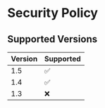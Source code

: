 # Security Policy

## Supported Versions


| Version | Supported          |
| ------- | ------------------ |
| 1.5 | :white_check_mark: |
| 1.4 | :white_check_mark: |
| 1.3 | :x: |

